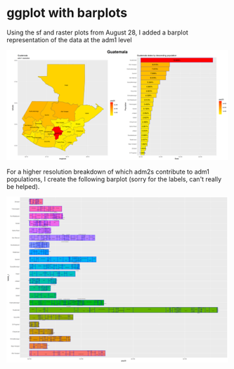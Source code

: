 # ggplot with barplots

Using the sf and raster plots from August 28, I added a barplot representation of the data at the adm1 level

![](gtm_and_bar.png)

For a higher resolution breakdown of which adm2s contribute to adm1 populations, I create the following barplot (sorry for the labels, can't really be helped).

![](gtm2_prj1_strch1.png)
